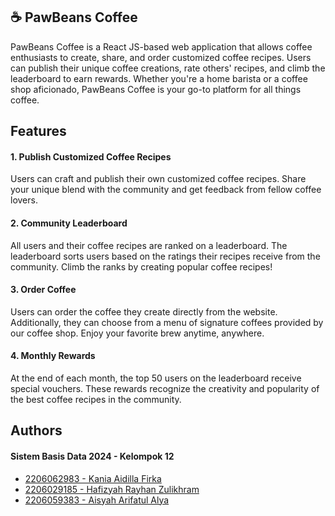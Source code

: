 ## ☕ PawBeans Coffee
PawBeans Coffee is a React JS-based web application that allows coffee enthusiasts to create, share, and order customized coffee recipes. Users can publish their unique coffee creations, rate others' recipes, and climb the leaderboard to earn rewards. Whether you're a home barista or a coffee shop aficionado, PawBeans Coffee is your go-to platform for all things coffee.

## Features

#### 1. Publish Customized Coffee Recipes
Users can craft and publish their own customized coffee recipes. Share your unique blend with the community and get feedback from fellow coffee lovers.

#### 2. Community Leaderboard
All users and their coffee recipes are ranked on a leaderboard. The leaderboard sorts users based on the ratings their recipes receive from the community. Climb the ranks by creating popular coffee recipes!

#### 3. Order Coffee
Users can order the coffee they create directly from the website. Additionally, they can choose from a menu of signature coffees provided by our coffee shop. Enjoy your favorite brew anytime, anywhere.

#### 4. Monthly Rewards
At the end of each month, the top 50 users on the leaderboard receive special vouchers. These rewards recognize the creativity and popularity of the best coffee recipes in the community.

## Authors
#### Sistem Basis Data 2024 - Kelompok 12
- [2206062983 - Kania Aidilla Firka](https://github.com/kaniafirka)
- [2206029185 - Hafizyah Rayhan Zulikhram](https://github.com/HafizyahRayhan)
- [2206059383 - Aisyah Arifatul Alya](https://github.com/arifatalya)
